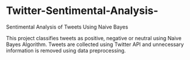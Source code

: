 # Twitter-Sentimental-Analysis-
Sentimental Analysis of Tweets Using Naive Bayes

This project classifies tweets as positive, negative or neutral using Naive Bayes Algorithm.
Tweets are collected using Twitter API and unnecessary information is removed using data preprocessing. 
